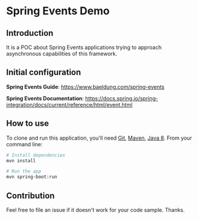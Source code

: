 # Spring Events Demo
## Introduction
It is a POC about Spring Events applications trying to approach asynchronous capabilities of this framework.

## Initial configuration
**Spring Events Guide**: https://www.baeldung.com/spring-events

**Spring Events Documentation**: https://docs.spring.io/spring-integration/docs/current/reference/html/event.html

 
## How to use
To clone and run this application, you'll need [Git](https://git-scm.com), [Maven](https://maven.apache.org/), [Java 8](https://www.oracle.com/technetwork/java/javase/downloads/jdk8-downloads-2133151.html). From your command line:

```bash
# Install dependencies
mvn install

# Run the app
mvn spring-boot:run
```
 
## Contribution
Feel free to file an issue if it doesn't work for your code sample. Thanks.
